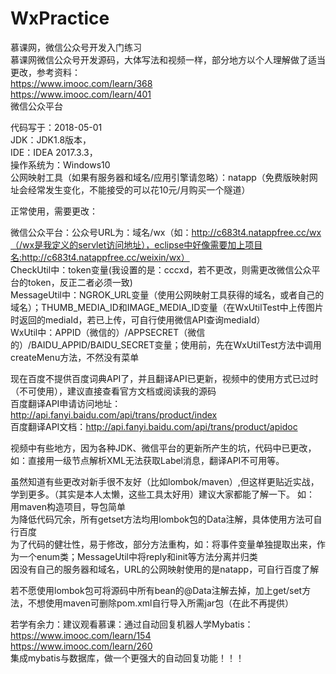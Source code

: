 # WxPractice
慕课网，微信公众号开发入门练习<br/>
慕课网微信公众号开发源码，大体写法和视频一样，部分地方以个人理解做了适当更改，参考资料：<br/>
    https://www.imooc.com/learn/368<br/>
    https://www.imooc.com/learn/401<br/>
    微信公众平台<br/>

代码写于：2018-05-01<br/>
  JDK：JDK1.8版本，<br/>
  IDE：IDEA 2017.3.3，<br/>
  操作系统为：Windows10<br/>
  公网映射工具（如果有服务器和域名/应用引擎请忽略）：natapp（免费版映射网址会经常发生变化，不能接受的可以花10元/月购买一个隧道）<br/>


正常使用，需要更改：<br/>

  微信公众平台：公众号URL为：域名/wx（如：http://c683t4.natappfree.cc/wx（/wx是我定义的servlet访问地址），eclipse中好像需要加上项目名:http://c683t4.natappfree.cc/weixin/wx）<br/>
  CheckUtil中：token变量(我设置的是：cccxd，若不更改，则需更改微信公众平台的token，反正二者必须一致)<br/>
  MessageUtil中：NGROK_URL变量（使用公网映射工具获得的域名，或者自己的域名）；THUMB_MEDIA_ID和IMAGE_MEDIA_ID变量（在WxUtilTest中上传图片时返回的mediaId，若已上传，可自行使用微信API查询mediaId）<br/>
  WxUtil中：APPID（微信的）/APPSECRET（微信的）/BAIDU_APPID/BAIDU_SECRET变量；使用前，先在WxUtilTest方法中调用createMenu方法，不然没有菜单<br/>


现在百度不提供百度词典API了，并且翻译API已更新，视频中的使用方式已过时（不可使用），建议直接查看官方文档或阅读我的源码<br/>
  百度翻译API申请访问地址：http://api.fanyi.baidu.com/api/trans/product/index<br/>
  百度翻译API文档：http://api.fanyi.baidu.com/api/trans/product/apidoc<br/>

视频中有些地方，因为各种JDK、微信平台的更新所产生的坑，代码中已更改，如：直接用一级节点解析XML无法获取Label消息，翻译API不可用等。<br/>

虽然知道有些更改对新手很不友好（比如lombok/maven）,但这样更贴近实战，学到更多。（其实是本人太懒，这些工具太好用）建议大家都能了解一下。
如：<br/>
  用maven构造项目，导包简单<br/>
  为降低代码冗余，所有getset方法均用lombok包的Data注解，具体使用方法可自行百度<br/>
  为了代码的健壮性，易于修改，部分方法重构，如：将事件变量单独提取出来，作为一个enum类；MessageUtil中将reply和init等方法分离并归类<br/>
  因没有自己的服务器和域名，URL的公网映射使用的是natapp，可自行百度了解<br/>

若不愿使用lombok包可将源码中所有bean的@Data注解去掉，加上get/set方法，不想使用maven可删除pom.xml自行导入所需jar包（在此不再提供）<br/>

若学有余力：建议观看慕课：通过自动回复机器人学Mybatis：<br/>
  https://www.imooc.com/learn/154    <br/>
  https://www.imooc.com/learn/260<br/>
集成mybatis与数据库，做一个更强大的自动回复功能！！！<br/>

